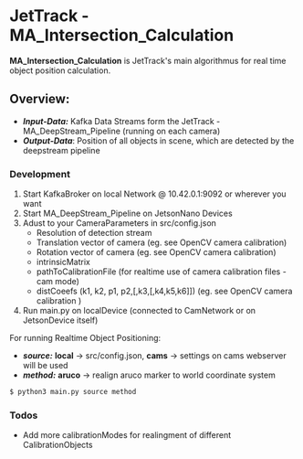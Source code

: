 # JetTrack - MA_Intersection_Calculation

**MA_Intersection_Calculation** is JetTrack's main algorithmus for real time object position calculation.

## Overview:
  - ***Input-Data:*** Kafka Data Streams form the JetTrack - MA_DeepStream_Pipeline (running on each camera)
  - ***Output-Data***: Position of all objects in scene, which are detected by the deepstream pipeline

### Development
1) Start KafkaBroker on local Network @ 10.42.0.1:9092 or wherever you want
2) Start MA_DeepStream_Pipeline on JetsonNano Devices
3) Adust to your CameraParameters in src/config.json
    - Resolution of detection stream
    - Translation vector of camera (eg. see OpenCV camera calibration)
    - Rotation vector of camera (eg. see OpenCV camera calibration)
    - intrinsicMatrix
    - pathToCalibrationFile (for realtime use of camera calibration files - cam mode)
    - distCoeefs (k1, k2, p1, p2,[,k3,[,k4,k5,k6]]) (eg. see OpenCV camera calibration )
4) Run main.py on localDevice (connected to CamNetwork or on JetsonDevice itself)


For running Realtime Object Positioning:


- ***source:*** **local** -> src/config.json, **cams** -> settings on cams webserver will be used
- ***method:*** **aruco** -> realign aruco marker to world coordinate system


```sh
$ python3 main.py source method
```

### Todos
 - Add more calibrationModes for realingment of different CalibrationObjects
